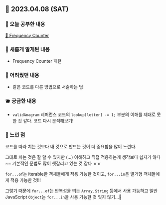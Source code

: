## 🍰 2023.04.08 (SAT)

### 🍑 오늘 공부한 내용

[🍋 Frequency Counter](https://github.com/merryfraise/TIL/blob/main/Algorithm/Frequency%20Counter.md)

### 🍓 새롭게 알게된 내용

-   Frequency Counter 패턴

### 🍒 어려웠던 내용

-   같은 코드를 다른 방법으로 서술하는 법

### 🫐 궁금한 내용

-   `validAnagram` 레퍼런스 코드의 `lookup[letter] -= 1;` 부분의 이해를 제대로 못한 것 같다. 코드 다시 분석해보기!

### 🐰 느낀 점

코드를 따라 치는 것보다 내 것으로 만드는 것이 더 중요함을 많이 느낀다.

그대로 치는 것은 잘 할 수 있지만 (...) 이해하고 직접 적용하는게 생각보다 쉽지가 않다~~ 기본적인 문법도 많이 헷갈리고 있는 것 같다 ㅠㅠ

`for...of`는 iterable한 객체들에게 적용 가능한 것이고, `for...in`은 열거형 객체들에게 적용 가능한 것!!!

그렇기 때문에 `for...of`는 반복성을 띄는 `Array`, `String` 등에서 사용 가능하고 일반 JavaScript `Object`는 `for...in`을 사용 가능한 것 잊지 않기...🥹

